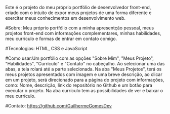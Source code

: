 Este é o projeto do meu próprio portfólio de desenvolvedor front-end, criado com o intuito de expor meus projetos de uma forma diferente e exercitar meus conhecimentos em desenvolvimento web.

#Sobre: Meu próprio portfólio com a minha apresentção pessoal, meus projetos front-end com informações complementares, minhas habilidades, meu currículo e formas de entrar em contato comigo.

#Tecnologias: HTML, CSS e JavaScript

#Como usar:Um portfólio com as opções "Sobre Mim", "Meus Projeto", "Habilidades", "Currículo" e "Contato" no cabeçalho. Ao selecionar uma das abas, a tela rolará até a parte selecionada. Na aba "Meus Projetos", terá os meus projetos apresentados com imagem e uma breve descrição, ao clicar em um projeto, será direcionado para a página do projeto com informações, como: Nome, descrição, link do repositório no Github e um botão para executar o projeto. 
Na aba currículo tem as possibilidades de ver e baixar o meu currículo.

#Contato: https://github.com/GuilhermeGomesDev
